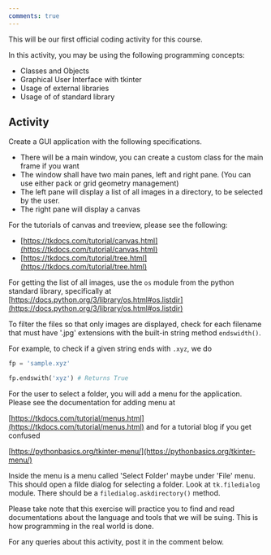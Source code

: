 ```yaml
---
comments: true
---
```


This will be our first official coding activity for this course.

In this activity, you may be using the following programming concepts:

- Classes and Objects
- Graphical User Interface with tkinter
- Usage of external libraries
- Usage of of standard library

## Activity

Create a GUI application with the following specifications.

- There will be a main window, you can create a custom class for the main frame if you want
- The window shall have two main panes, left and right pane. (You can use either pack or grid geometry management)
- The left pane will display a list of all images in a directory, to be selected by the user.
- The right pane will display a canvas

For the tutorials of canvas and treeview, please see the following:

- [https://tkdocs.com/tutorial/canvas.html](https://tkdocs.com/tutorial/canvas.html)
- [https://tkdocs.com/tutorial/tree.html](https://tkdocs.com/tutorial/tree.html)

For getting the list of all images, use the `os` module from the python standard library, specifically at
[https://docs.python.org/3/library/os.html#os.listdir](https://docs.python.org/3/library/os.html#os.listdir)

To filter the files so that only images are displayed, check for each filename that must have '.jpg' extensions with the
built-in string method `endswidth()`.

For example, to check if a given string ends with `.xyz`, we do

```py
fp = 'sample.xyz'

fp.endswith('xyz') # Returns True
```

For the user to select a folder, you will add a menu for the application. Please see the documentation for adding menu at

[https://tkdocs.com/tutorial/menus.html](https://tkdocs.com/tutorial/menus.html) and for a tutorial blog if you get confused

[https://pythonbasics.org/tkinter-menu/](https://pythonbasics.org/tkinter-menu/)

Inside the menu is a menu called 'Select Folder' maybe under 'File' menu. This should open a filde dialog for selecting a folder.
Look at `tk.filedialog` module. There should be a `filedialog.askdirectory()` method.

Please take note that this exercise will practice you to find and read documentations about the language and tools
that we will be suing. This is how programming in the real world is done.

For any queries about this activity, post it in the comment below.

